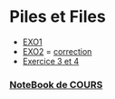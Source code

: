 # Piles et Files
* [EXO1](https://notebook.basthon.fr/?from=https://raw.githubusercontent.com/thfruchart/tnsi/main/06/ExoPython1.ipynb)
* [EXO2](https://notebook.basthon.fr/?from=https://raw.githubusercontent.com/thfruchart/tnsi/main/06/ExoPython2.ipynb) = [correction](https://notebook.basthon.fr/?from=https://raw.githubusercontent.com/thfruchart/tnsi/main/06/EXO2_CORR.ipynb)
* [Exercice 3 et 4](https://notebook.basthon.fr/?from=https://raw.githubusercontent.com/thfruchart/tnsi/main/06/EXOS_Pile_File.ipynb)

### [NoteBook de COURS](https://notebook.basthon.fr/?from=https://raw.githubusercontent.com/thfruchart/tnsi/main/06/COURS_Piles_Files.ipynb)
